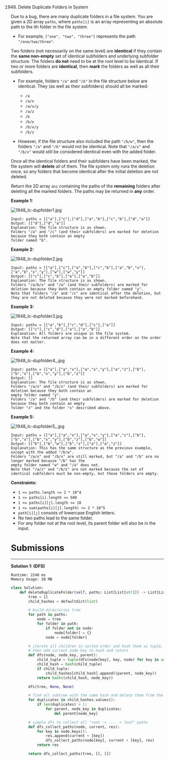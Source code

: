 1948. Delete Duplicate Folders in System

Due to a bug, there are many duplicate folders in a file system. You are given a 2D array `paths`, where `paths[i]` is an array representing an absolute path to the ith folder in the file system.

* For example, `["one", "two", "three"]` represents the path `"/one/two/three"`.

Two folders (not necessarily on the same level) are **identical** if they contain the **same non-empty** set of identical subfolders and underlying subfolder structure. The folders **do not** need to be at the root level to be identical. If two or more folders are **identical**, then **mark** the folders as well as all their subfolders.

* For example, folders `"/a"` and `"/b"` in the file structure below are identical. They (as well as their subfolders) should all be marked:
    * `/a`
    * `/a/x`
    * `/a/x/y`
    * `/a/z`
    * `/b`
    * `/b/x`
    * `/b/x/y`
    * `/b/z`

* However, if the file structure also included the path `"/b/w"`, then the folders `"/a"` and `"/b"` would not be identical. Note that `"/a/x"` and `"/b/x"` would still be considered identical even with the added folder.

Once all the identical folders and their subfolders have been marked, the file system will **delete** all of them. The file system only runs the deletion once, so any folders that become identical after the initial deletion are not deleted.

Return the 2D array `ans` containing the paths of the **remaining** folders after deleting all the marked folders. The paths may be returned in **any** order.

 

**Example 1:**

![1948_lc-dupfolder1.jpg ](img/1948_lc-dupfolder1.jpg)
```
Input: paths = [["a"],["c"],["d"],["a","b"],["c","b"],["d","a"]]
Output: [["d"],["d","a"]]
Explanation: The file structure is as shown.
Folders "/a" and "/c" (and their subfolders) are marked for deletion because they both contain an empty
folder named "b".
```

**Example 2:**

![1948_lc-dupfolder2.jpg](img/1948_lc-dupfolder2.jpg)
```
Input: paths = [["a"],["c"],["a","b"],["c","b"],["a","b","x"],["a","b","x","y"],["w"],["w","y"]]
Output: [["c"],["c","b"],["a"],["a","b"]]
Explanation: The file structure is as shown. 
Folders "/a/b/x" and "/w" (and their subfolders) are marked for deletion because they both contain an empty folder named "y".
Note that folders "/a" and "/c" are identical after the deletion, but they are not deleted because they were not marked beforehand.
```

**Example 3:**

![1948_lc-dupfolder3.jpg](img/1948_lc-dupfolder3.jpg)
```
Input: paths = [["a","b"],["c","d"],["c"],["a"]]
Output: [["c"],["c","d"],["a"],["a","b"]]
Explanation: All folders are unique in the file system.
Note that the returned array can be in a different order as the order does not matter.
```

**Example 4:**

![1948_lc-dupfolder4_.jpg](img/1948_lc-dupfolder4_.jpg)
```
Input: paths = [["a"],["a","x"],["a","x","y"],["a","z"],["b"],["b","x"],["b","x","y"],["b","z"]]
Output: []
Explanation: The file structure is as shown.
Folders "/a/x" and "/b/x" (and their subfolders) are marked for deletion because they both contain an
empty folder named "y".
Folders "/a" and "/b" (and their subfolders) are marked for deletion because they both contain an empty
folder "z" and the folder "x" described above.
```

**Example 5:**

![1948_lc-dupfolder5_.jpg](img/1948_lc-dupfolder5_.jpg)
```
Input: paths = [["a"],["a","x"],["a","x","y"],["a","z"],["b"],["b","x"],["b","x","y"],["b","z"],["b","w"]]
Output: [["b"],["b","w"],["b","z"],["a"],["a","z"]]
Explanation: This has the same structure as the previous example, except with the added "/b/w".
Folders "/a/x" and "/b/x" are still marked, but "/a" and "/b" are no longer marked because "/b" has the
empty folder named "w" and "/a" does not.
Note that "/a/z" and "/b/z" are not marked because the set of identical subfolders must be non-empty, but these folders are empty.
```

**Constraints:**

* `1 <= paths.length <= 2 * 10^4`
* `1 <= paths[i].length <= 500`
* `1 <= paths[i][j].length <= 10`
* `1 <= sum(paths[i][j].length) <= 2 * 10^5`
* `path[i][j]` consists of lowercase English letters.
* No two paths lead to the same folder.
* For any folder not at the root level, its parent folder will also be in the input.

# Submissions
---
**Solution 1: (DFS)**
```
Runtime: 2240 ms
Memory Usage: 38 MB
```
```python
class Solution:
    def deleteDuplicateFolder(self, paths: List[List[str]]) -> List[List[str]]:
        tree = {}
        child_hashes = defaultdict(list)

        # build directories tree
        for path in paths:
            node = tree
            for folder in path:
                if folder not in node:
                    node[folder] = {}
                node = node[folder]

        # iterate all children in sorted order and hash them as tuple,
        # then add current node key to hash and return
        def dfs(node, node_key, parent):
            child_tuple = tuple(dfs(node[key], key, node) for key in sorted(node.keys()))
            child_hash = hash(child_tuple)
            if child_tuple:
                child_hashes[child_hash].append((parent, node_key))
            return hash((child_hash, node_key))

        dfs(tree, None, None)

        # find all subtree with the same hash and delete them from the tree
        for duplicates in child_hashes.values():
            if len(duplicates) > 1:
                for parent, node_key in duplicates:
                    del parent[node_key]

        # simple dfs to collect all "root -> ... -> leaf" paths
        def dfs_collect_paths(node, current, res):
            for key in node.keys():
                res.append(current + [key])
                dfs_collect_paths(node[key], current + [key], res)
            return res

        return dfs_collect_paths(tree, [], [])
```
